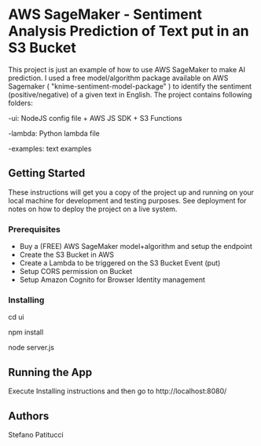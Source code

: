 # AWS SageMaker -  Sentiment Analysis Prediction of Text put in an S3 Bucket

This project is just an example of how to use AWS SageMaker to make AI prediction.
I used a free model/algorithm package available on AWS Sagemaker ( "knime-sentiment-model-package" ) to identify the sentiment (positive/negative) of a given text in English.
The project contains following folders:

-ui: NodeJS config file + AWS JS SDK + S3 Functions

-lambda: Python lambda file

-examples: text examples


## Getting Started

These instructions will get you a copy of the project up and running on your local machine for development and testing purposes. See deployment for notes on how to deploy the project on a live system.

### Prerequisites

- Buy a (FREE) AWS SageMaker model+algorithm and setup the endpoint
- Create the S3 Bucket in AWS 
- Create a Lambda to be triggered on the S3 Bucket Event (put)
- Setup CORS permission on Bucket
- Setup Amazon Cognito for Browser Identity management

### Installing

cd ui

npm install 

node server.js

## Running the App

Execute Installing instructions and then go to http://localhost:8080/

## Authors
Stefano Patitucci 


